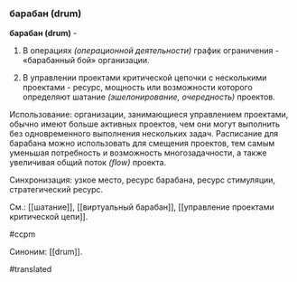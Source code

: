 ### барабан (drum)

**барабан (drum)** -

1. В операциях *(операционной деятельности)* график ограничения - «барабанный бой» организации.

2. В управлении проектами критической цепочки с несколькими проектами - ресурс, мощность или возможности которого определяют шатание *(эшелонирование, очередность)* проектов.

Использование: организации, занимающиеся управлением проектами, обычно имеют больше активных проектов, чем они могут выполнить без одновременного выполнения нескольких задач. Расписание для барабана можно использовать для смещения проектов, тем самым уменьшая потребность и возможность многозадачности, а также увеличивая общий поток *(flow)* проекта.

Синхронизация: узкое место, ресурс барабана, ресурс стимуляции, стратегический ресурс.

См.: [[шатание]], [[виртуальный барабан]], [[управление проектами критической цепи]].

#ccpm

Синоним: [[drum]].

#translated
